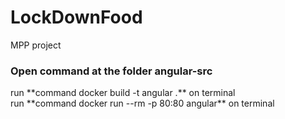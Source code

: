 # LockDownFood
MPP project
### Open command at the folder angular-src
<p>run **command docker build -t angular .** on terminal</br>
run **command docker run --rm -p 80:80 angular** on terminal
</p>
